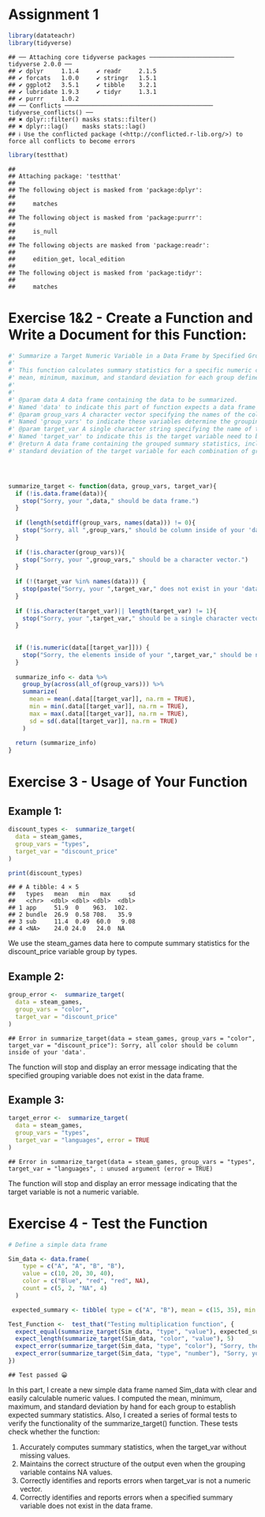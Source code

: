 Assignment 1
================

``` r
library(datateachr)
library(tidyverse)
```

    ## ── Attaching core tidyverse packages ──────────────────────── tidyverse 2.0.0 ──
    ## ✔ dplyr     1.1.4     ✔ readr     2.1.5
    ## ✔ forcats   1.0.0     ✔ stringr   1.5.1
    ## ✔ ggplot2   3.5.1     ✔ tibble    3.2.1
    ## ✔ lubridate 1.9.3     ✔ tidyr     1.3.1
    ## ✔ purrr     1.0.2     
    ## ── Conflicts ────────────────────────────────────────── tidyverse_conflicts() ──
    ## ✖ dplyr::filter() masks stats::filter()
    ## ✖ dplyr::lag()    masks stats::lag()
    ## ℹ Use the conflicted package (<http://conflicted.r-lib.org/>) to force all conflicts to become errors

``` r
library(testthat)
```

    ## 
    ## Attaching package: 'testthat'
    ## 
    ## The following object is masked from 'package:dplyr':
    ## 
    ##     matches
    ## 
    ## The following object is masked from 'package:purrr':
    ## 
    ##     is_null
    ## 
    ## The following objects are masked from 'package:readr':
    ## 
    ##     edition_get, local_edition
    ## 
    ## The following object is masked from 'package:tidyr':
    ## 
    ##     matches

# Exercise 1&2 - Create a Function and Write a Document for this Function:

``` r
#' Summarize a Target Numeric Variable in a Data Frame by Specified Grouping Variables
#' 
#' This function calculates summary statistics for a specific numeric column in a data frame. It computes the 
#' mean, minimum, maximum, and standard deviation for each group defined by the specified grouping variables.
#' 
#' 
#' @param data A data frame containing the data to be summarized.
#' Named 'data' to indicate this part of function expects a data frame as input.
#' @param group_vars A character vector specifying the names of the columns to group by.
#' Named 'group_vars' to indicate these variables determine the grouping structure
#' @param target_var A single character string specifying the name of the numeric column to summarize.
#' Named 'target_var' to indicate this is the target variable need to be summarized.
#' @return A data frame containing the grouped summary statistics, including mean, minimum, maximum, and   
#' standard deviation of the target variable for each combination of grouping variables.




summarize_target <- function(data, group_vars, target_var){
  if (!is.data.frame(data)){
    stop("Sorry, your ",data," should be data frame.")
  }
  
  if (length(setdiff(group_vars, names(data))) != 0){
    stop("Sorry, all ",group_vars," should be column inside of your 'data'.")
  }
  
  if (!is.character(group_vars)){
    stop("Sorry, your ",group_vars," should be a character vector.")
  }
  
  if (!(target_var %in% names(data))) {
    stop(paste("Sorry, your ",target_var," does not exist in your 'data'."))
  }
  
  if (!is.character(target_var)|| length(target_var) != 1){
    stop("Sorry, your ",target_var," should be a single character vector.")
  }
  
  
  if (!is.numeric(data[[target_var]])) {
    stop("Sorry, the elements inside of your ",target_var," should be numeric.")
  }
  
  summarize_info <- data %>%
    group_by(across(all_of(group_vars))) %>%
    summarize(
      mean = mean(.data[[target_var]], na.rm = TRUE),
      min = min(.data[[target_var]], na.rm = TRUE),
      max = max(.data[[target_var]], na.rm = TRUE),
      sd = sd(.data[[target_var]], na.rm = TRUE)
    )
  
  return (summarize_info)
}
```

# Exercise 3 - Usage of Your Function

## Example 1:

``` r
discount_types <-  summarize_target(
  data = steam_games,
  group_vars = "types",
  target_var = "discount_price"
)

print(discount_types)
```

    ## # A tibble: 4 × 5
    ##   types   mean   min   max     sd
    ##   <chr>  <dbl> <dbl> <dbl>  <dbl>
    ## 1 app     51.9  0    963.  102.  
    ## 2 bundle  26.9  0.58 708.   35.9 
    ## 3 sub     11.4  0.49  60.0   9.08
    ## 4 <NA>    24.0 24.0   24.0  NA

We use the steam_games data here to compute summary statistics for the
discount_price variable group by types.

## Example 2:

``` r
group_error <-  summarize_target(
  data = steam_games,
  group_vars = "color",
  target_var = "discount_price"
)
```

    ## Error in summarize_target(data = steam_games, group_vars = "color", target_var = "discount_price"): Sorry, all color should be column inside of your 'data'.

The function will stop and display an error message indicating that the
specified grouping variable does not exist in the data frame.

## Example 3:

``` r
target_error <-  summarize_target(
  data = steam_games,
  group_vars = "types",
  target_var = "languages", error = TRUE
)
```

    ## Error in summarize_target(data = steam_games, group_vars = "types", target_var = "languages", : unused argument (error = TRUE)

The function will stop and display an error message indicating that the
target variable is not a numeric variable.

# Exercise 4 - Test the Function

``` r
# Define a simple data frame

Sim_data <- data.frame(
    type = c("A", "A", "B", "B"),
    value = c(10, 20, 30, 40),
    color = c("Blue", "red", "red", NA),
    count = c(5, 2, "NA", 4)
  )

 expected_summary <- tibble( type = c("A", "B"), mean = c(15, 35), min = c(10, 30), max = c(20, 40), sd = c(7.0710678, 7.0710678))

Test_Function <-  test_that("Testing multiplication function", {
  expect_equal(summarize_target(Sim_data, "type", "value"), expected_summary)
  expect_length(summarize_target(Sim_data, "color", "value"), 5)
  expect_error(summarize_target(Sim_data, "type", "color"), "Sorry, the elements inside of your color should be numeric.")
  expect_error(summarize_target(Sim_data, "type", "number"), "Sorry, your  number  does not exist in your 'data'.")
})
```

    ## Test passed 😀

In this part, I create a new simple data frame named Sim_data with clear
and easily calculable numeric values. I computed the mean, minimum,
maximum, and standard deviation by hand for each group to establish
expected summary statistics. Also, I created a series of formal tests to
verify the functionality of the summarize_target() function. These tests
check whether the function:

1.  Accurately computes summary statistics, when the target_var without
    missing values.
2.  Maintains the correct structure of the output even when the grouping
    variable contains NA values.
3.  Correctly identifies and reports errors when target_var is not a
    numeric vector.
4.  Correctly identifies and reports errors when a specified summary
    variable does not exist in the data frame.
